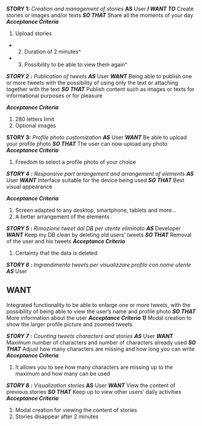 **STORY 1:** _Creation and management of stories_
**AS**
User
**_I WANT TO_**
Create stories or images and/or texts
**_SO THAT_**
Share all the moments of your day
**_Acceptance Criteria_**
1) Upload stories

- 2) Duration of 2 minutes^
- 3) Possibility to be able to view them again^

**_STORY 2_** **:** _Publication of tweets_
**_AS_**
User
**_WANT_**
Being able to publish one or more tweets with the possibility of
using only the text or attaching together with the text
**_SO THAT_**
Publish content such as images or texts for informational
purposes or for pleasure


**_Acceptance Criteria_**
1) 280 letters limit
2) Optional images

**STORY 3:** _Profile photo customization_
**_AS_**
User
**_WANT_**
Be able to upload your profile photo
**_SO THAT_**
The user can now upload any photo
**_Acceptance Criteria_**
1) Freedom to select a profile photo of your choice

**_STORY 4_** **:** _Responsive part arrangement and arrangement of
elements_
**_AS_**
User
**_WANT_**
Interface suitable for the device being used
**_SO THAT_**
Best visual appearance


**_Acceptance Criteria_**
1) Screen adapted to any desktop, smartphone, tablets and
more...
2) A better arrangement of the elements

**_STORY 5_** **:** _Rimozione tweet dal DB per utente eliminato_
**_AS_**
Developer
**_WANT_**
Keep my DB clean by deleting old users’ tweets
**_SO THAT_**
Removal of the user and his tweets
**_Acceptance Criteria_**
1) Certainty that the data is deleted

**_STORY 6_** **:** _Ingrandimento tweets per visualizzare profilo con
nome utente_
**_AS_**
User


## WANT

Integrated functionality to be able to enlarge one or more
tweets, with the possibility of being able to view the user’s
name and profile photo
**_SO THAT_**
More information about the user
**_Acceptance Criteria
1)_** Modal creation to show the larger profile picture and
zoomed tweets

**_STORY 7_** **:** _Counting tweets characters and stories_
**_AS_**
User
**_WANT_**
Maximum number of characters and number of characters
already used
**_SO THAT_**
Adjust how many characters are missing and how long you can
write
**_Acceptance Criteria_**
1) It allows you to see how many characters are missing up to
the maximum and how many can be used


**_STORY 8_** **:** _Visualization stories_
**AS**
User
**_WANT_**
View the content of previous stories
**_SO THAT_**
Keep up to view other users’ daily activities
**_Acceptance Criteria_**
1) Modal creation for viewing the content of stories
2) Stories disappear after 2 minutes


